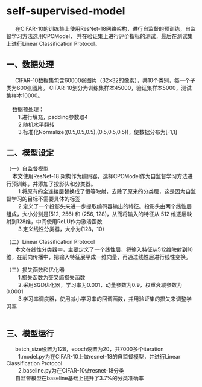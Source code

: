 # self-supervised-model
&nbsp;&nbsp;&nbsp;&nbsp;&nbsp;&nbsp;在CIFAR-10的训练集上使用ResNet-18网络架构，进行自监督的预训练，自监督学习方法选用CPCModel，
并在验证集上进行评价指标的测试，最后在测试集上进行Linear Classification Protocol。
<br>
## 一、数据处理
&nbsp;&nbsp;&nbsp;&nbsp;&nbsp;&nbsp;CIFAR-10数据集包含60000张图片（32×32的像素），共10个类别，每一个子类为600张图片。
CIFAR-10划分为训练集样本45000，验证集样本5000，测试集样本10000。<br>
<br>
&nbsp;&nbsp;&nbsp;&nbsp;数据预处理：<br>
&nbsp;&nbsp;&nbsp;&nbsp;&nbsp;&nbsp;&nbsp;&nbsp;1.进行填充，padding参数取4<br>
&nbsp;&nbsp;&nbsp;&nbsp;&nbsp;&nbsp;&nbsp;&nbsp;2.随机水平翻转<br>
&nbsp;&nbsp;&nbsp;&nbsp;&nbsp;&nbsp;&nbsp;&nbsp;3.标准化Normalize((0.5,0.5,0.5),(0.5,0.5,0.5))，使数据分布为[-1,1]<br>

## 二、模型设定
（一）自监督模型<br>
&nbsp;&nbsp;&nbsp;&nbsp;本文使用ResNet-18 架构作为编码器，选择CPCModel作为自监督学习方法进行预训练，并添加了投影头和分类器。<br>
&nbsp;&nbsp;&nbsp;&nbsp;&nbsp;&nbsp;&nbsp;&nbsp;1.将原有的全连接层替换成了恒等映射，去除了原来的分类层，这是因为自监督学习的目标不需要具体的标签<br>
&nbsp;&nbsp;&nbsp;&nbsp;&nbsp;&nbsp;&nbsp;&nbsp;2.定义了一个投影头来进一步提取编码器输出的特征。投影头由两个线性层组成，大小分别是(512, 256) 和 (256, 128)，从而将输入的特征从 512 维逐层映射到128维，中间使用ReLU作为激活函数<br>
&nbsp;&nbsp;&nbsp;&nbsp;&nbsp;&nbsp;&nbsp;&nbsp;3.定义线性分类器，大小为(128，10)<br>

（二）Linear Classification Protocol<br>
&nbsp;&nbsp;&nbsp;&nbsp;&nbsp;&nbsp;本文在线性分类器中，主要定义了一个线性层，将输入特征从512维映射到10维，在前向传播中，把输入特征展平成一维向量，再通过线性层进行线性变换。<br>

（三）损失函数和优化器<br>
&nbsp;&nbsp;&nbsp;&nbsp;&nbsp;&nbsp;&nbsp;&nbsp;1.损失函数为交叉熵损失函数<br>
&nbsp;&nbsp;&nbsp;&nbsp;&nbsp;&nbsp;&nbsp;&nbsp;2.采用SGD优化器，学习率为0.001，动量参数为0.9，权重衰减参数为0.0001<br>
&nbsp;&nbsp;&nbsp;&nbsp;&nbsp;&nbsp;&nbsp;&nbsp;3.学习率调度器，使用减小学习率的回调函数，并用验证集的损失来调整学习率<br>
<br>

## 三、模型运行
&nbsp;&nbsp;&nbsp;&nbsp;&nbsp;&nbsp;batch_size设置为128，epoch设置为20，共7000多个iteration<br>
&nbsp;&nbsp;&nbsp;&nbsp;&nbsp;&nbsp;&nbsp;&nbsp;1.model.py为在CIFAR-10上做resnet-18的自监督模型，并进行Linear Classification Protocol<br>
&nbsp;&nbsp;&nbsp;&nbsp;&nbsp;&nbsp;&nbsp;&nbsp;2.baseline.py为在CIFAR-10做resnet-18分类<br>
&nbsp;&nbsp;&nbsp;&nbsp;&nbsp;&nbsp;自监督模型在baseline基础上提升了3.7%的分类准确率<br>

